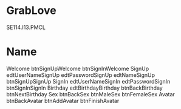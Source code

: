 # GrabLove
SE114.I13.PMCL
# Name
Welcome
	btnSignUpWelcome
	btnSignInWelcome
SignUp
	edtUserNameSignUp
	edtPasswordSignUp
	edtNameSignUp
	btnSignUpSignUp
SignIn
	edtUserNameSignIn
	edtPasswordSignIn
	btnSignInSignIn
Birthday
	edtBirthdayBirthday
	btnBackBirthday
	btnNextBirthday
Sex
	btnBackSex
	btnMaleSex
	btnFemaleSex
Avatar
	btnBackAvatar
	btnAddAvatar
	btnFinishAvatar
